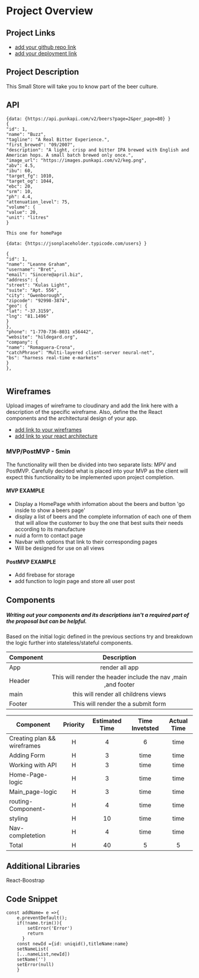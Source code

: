 # Project Overview

## Project Links

- [add your github repo link](https://github.com/barbaroreyes/app-store-beers)
- [add your deployment link](https://barbaro-store-beers.netlify.app/)

## Project Description
This Small Store will take you to know part of the beer culture.


## API


```
{data: {https://api.punkapi.com/v2/beers?page=2&per_page=80} }
{
"id": 1,
"name": "Buzz",
"tagline": "A Real Bitter Experience.",
"first_brewed": "09/2007",
"description": "A light, crisp and bitter IPA brewed with English and American hops. A small batch brewed only once.",
"image_url": "https://images.punkapi.com/v2/keg.png",
"abv": 4.5,
"ibu": 60,
"target_fg": 1010,
"target_og": 1044,
"ebc": 20,
"srm": 10,
"ph": 4.4,
"attenuation_level": 75,
"volume": {
"value": 20,
"unit": "litres"
}

This one for homePage

{data: {https://jsonplaceholder.typicode.com/users} }

{
"id": 1,
"name": "Leanne Graham",
"username": "Bret",
"email": "Sincere@april.biz",
"address": {
"street": "Kulas Light",
"suite": "Apt. 556",
"city": "Gwenborough",
"zipcode": "92998-3874",
"geo": {
"lat": "-37.3159",
"lng": "81.1496"
}
},
"phone": "1-770-736-8031 x56442",
"website": "hildegard.org",
"company": {
"name": "Romaguera-Crona",
"catchPhrase": "Multi-layered client-server neural-net",
"bs": "harness real-time e-markets"
}
},


```


## Wireframes

Upload images of wireframe to cloudinary and add the link here with a description of the specific wireframe. Also, define the the React components and the architectural design of your app.

- [add link to your wireframes](https://imgur.com/yGgBLND)
- [add link to your react architecture](https://imgur.com/eRcdPI3)


### MVP/PostMVP - 5min

The functionality will then be divided into two separate lists: MPV and PostMVP.  Carefully decided what is placed into your MVP as the client will expect this functionality to be implemented upon project completion.  

#### MVP EXAMPLE
- Display a HomePage whith infomation about the beers and button 'go inside  to show a beers page'
- display a list of beers and the complete information of each one of them that will allow the customer to buy the one that best suits their needs according to its manufacture 
- nuid a form to contact page
- Navbar with options that link to their corresponding pages
- Will be designed for use on all views


#### PostMVP EXAMPLE

- Add  firebase for storage
- add function to login page and store all user post


## Components
##### Writing out your components and its descriptions isn't a required part of the proposal but can be helpful.

Based on the initial logic defined in the previous sections try and breakdown the logic further into stateless/stateful components. 

| Component | Description | 
| --- | :---: |  
| App | render all app | 
| Header | This will render the header include the nav ,main ,and footer|
| main | this will  render all childrens views
| Footer | This will render the a submit form | 


| Component | Priority | Estimated Time | Time Invetsted | Actual Time |
| --- | :---: |  :---: | :---: | :---: |
| Creating plan && wireframes |H|4|6|time
| Adding Form | H | 3| time | time|
| Working with API | H | 3| time | time |
| Home-Page-logic| H|3|time|time| 
| Main_page-logic| H|3|time|time|
|routing-Component-|H|4|time|time|
|styling  | H|10|time|time|time|time|
|Nav-completetion|H|4|time|time
| Total | H | 40| 5 | 5 |

## Additional Libraries
  
React-Boostrap

## Code Snippet


```
const addName= e =>{
    e.preventDefault();
    if(!name.trim()){
        setError('Error')
        return
      }
    const newId ={id: uniqid(),titleName:name}
    setNameList(
    [...nameList,newId])
    setName('')
    setError(null)
    }
```
